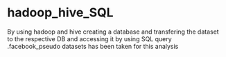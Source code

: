# hadoop_hive_SQL
By using hadoop and hive creating a database and transfering the dataset to the respective DB and accessing it by using SQL query .facebook_pseudo datasets has been taken for this analysis

